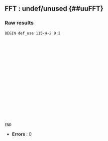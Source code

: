 ## FFT : undef/unused {##uuFFT}
### Raw results


~~~
BEGIN def_use 115-4-2 9:2




















END
~~~

* **Errors** : 0

